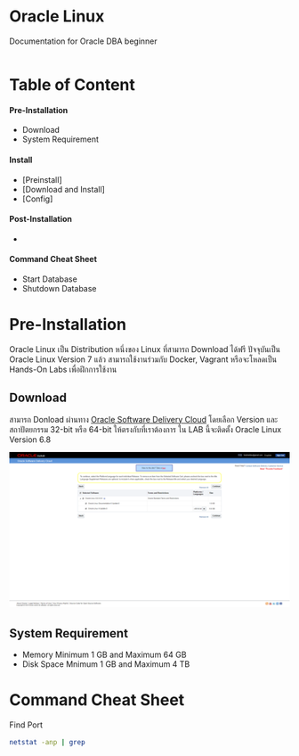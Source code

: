 ﻿# Oracle Linux
Documentation for Oracle DBA beginner
```bash

```

# Table of Content
#### Pre-Installation
* Download
* System Requirement

#### Install
* [Preinstall]
* [Download and Install]
* [Config]

#### Post-Installation
* 

#### Command Cheat Sheet
* Start Database
* Shutdown Database

# Pre-Installation

Oracle Linux เป็น Distribution หนึ่งของ Linux ที่สามารถ Download ได้ฟรี ปัจจุบันเป็น Oracle Linux Version 7 แล้ว สามารถใช้งานร่วมกับ Docker, Vagrant
หรือจะโหลดเป็น Hands-On Labs เพื่อฝึกการใช้งาน 

## Download

สามารถ Donload ผ่านทาง [Oracle Software Delivery Cloud](https://edelivery.oracle.com/osdc/faces/SoftwareDelivery)
โดยเลือก Version และสถาปัตยกรรม 32-bit หรือ 64-bit ให้ตรงกับที่เราต้องการ ใน LAB นี้จะติดตั้ง Oracle Linux Version 6.8

![](/Images/01.png)

## System Requirement

* Memory Minimum 1 GB and Maximum 64 GB
* Disk Space Mnimum 1 GB and Maximum 4 TB

# Command Cheat Sheet

Find Port
```bash
netstat -anp | grep 
```





